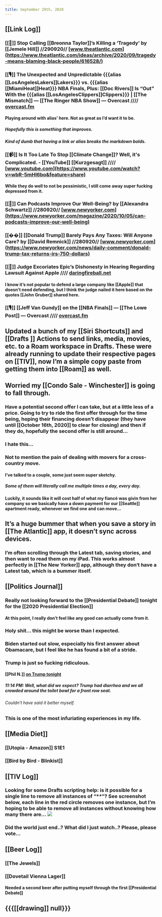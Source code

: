 ```yaml
---
title: September 29th, 2020
---
```


## [[Link Log]]
### [[📰]] Stop Calling [[Breonna Taylor]]’s Killing a ‘Tragedy’ by [[Jemele Hill]] //290920// [www.theatlantic.com](https://www.theatlantic.com/ideas/archive/2020/09/tragedy-means-blaming-black-people/616528/)

### [[🎙]] The Unexpected and Unpredictable {{{alias [[LosAngelesLakers]]Lakers}}} vs. {{{alias [[MiamiHeat]]Heat}}} NBA Finals, Plus: [[Doc Rivers]] Is “Out” With the {{{alias [[LosAngelesClippers]]Clippers}}} | [[The Mismatch]] — [[The Ringer NBA Show]] — Overcast //// [overcast.fm](https://overcast.fm/+GgJBr0rWg)
#### Playing around with alias’ here. Not as great as I’d want it to be.
##### Hopefully this is something that improves.

##### Kind of dumb that having a link or alias breaks the markdown bolds.

### [[📹]] Is It Too Late To Stop [[Climate Change]]? Well, it's Complicated. - [[YouTube]] [[Kurzgesagt]] //// [www.youtube.com](https://www.youtube.com/watch?v=wbR-5mHI6bo&feature=share)
#### While they do well to not be pessimistic, I still come away super fucking depressed from it.

### [[📰]] Can Podcasts Improve Our Well-Being? by [[Alexandra Schwartz]] //280920// [www.newyorker.com](https://www.newyorker.com/magazine/2020/10/05/can-podcasts-improve-our-well-being)

### [[��]] [[Donald Trump]] Barely Pays Any Taxes: Will Anyone Care? by [[David Remnick]] //280920// [www.newyorker.com](https://www.newyorker.com/news/daily-comment/donald-trump-tax-returns-irs-750-dollars)

### [[📰]] Judge Excoriates Epic’s Dishonesty in Hearing Regarding Lawsuit Against Apple //// [daringfireball.net](https://daringfireball.net/linked/2020/09/29/epic-dishonesty)
#### I know it’s not popular to defend a large company like [[Apple]] that doesn’t need defending, but I think the judge nailed it here based on the quotes [[John Gruber]] shared here. 

### [[🎙]] [[Jeff Van Gundy]] on the [[NBA Finals]] — [[The Lowe Post]] — Overcast //// [overcast.fm](https://overcast.fm/+d1thI-qYY)

## Updated a bunch of my [[Siri Shortcuts]] and [[Drafts ]] Actions to send links, media, movies, etc. to a Roam workspace in Drafts. These were already running to update their respective pages on [[TIV]], now I’m a simple copy paste from getting them into [[Roam]] as well.

## Worried my [[Condo Sale - Winchester]] is going to fall through. 
### Have a potential second offer I can take, but at a little less of a price. Going to try to ride the first offer through for the time being, hoping their financing doesn’t disappear (they have until [[October 16th, 2020]] to clear for closing) and then if they do, hopefully the second offer is still around... 

### I hate this...

### Not to mention the pain of dealing with movers for a cross-country move.
#### I’ve talked to a couple, some just seem super sketchy.
##### Some of them will literally call me multiple times a day, every day.

#### Luckily, it sounds like it will cost half of what my fiancé was givin from her company so we basically have a down payment for our [[Seattle]] apartment ready, whenever we find one and can move...

## It’s a huge bummer that when you save a story in [[The Atlantic]] app, it doesn’t sync across devices.
### I’m often scrolling through the **Latest** tab, saving stories, and then want to read them on my iPad. This works almost perfectly in [[The New Yorker]] app, although they don‘t have a **Latest** tab, which is a bummer itself.

## [[Politics Journal]]
### Really not looking forward to the [[Presidential Debate]] tonight for the [[2020 Presidential Election]]
#### At this point, I really don’t feel like any good can actually come from it. 

### Holy shit... this might be worse than I expected.

### Biden started out slow, especially his first answer about Obamacare, but I feel like he has found a bit of a stride.

### Trump is just so fucking ridiculous.
#### [[Phil N.]] [on Trump tonight](https://roamresearch.com/#/app/twelvety_public/page/ICwuHSP8O)
##### __11:14 PM: Well, what did we expect? Trump had diarrhea and we all crowded around the toilet bowl for a front row seat.__
###### Couldn’t have said it better myself. 

### This is one of the most infuriating experiences in my life.

## [[Media Diet]]
### [[Utopia - Amazon]] S1E1

### [[Bird by Bird - Blinkist]]

## [[TIV Log]]
### Looking for some Drafts scripting help: is it possible for a single line to remove all instances of “**”? See screenshot below, each line in the red circle removes one instance, but I’m hoping to be able to remove all instances without knowing how many there are… ![](https://tiv.today/_Images/2020/draftscriptunbold.jpeg)

### Did the world just end..? What did I just watch..? Please, please vote…

## [[Beer Log]]
### [[The Jewels]]

### [[Dovetail Vienna Lager]]
#### Needed a second beer after putting myself through the first [[Presidential Debate]]

## {{{[[drawing]] null}}}
